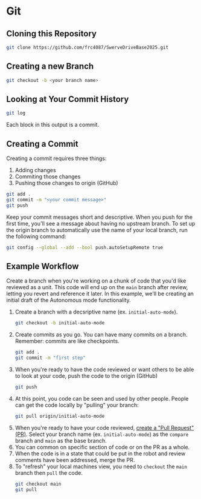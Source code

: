 # Git 
## Cloning this Repository
```bash
git clone https://github.com/frc4087/SwerveDriveBase2025.git
```

## Creating a new Branch
```bash
git checkout -b <your branch name>
```

## Looking at Your Commit History
```bash
git log
```
Each block in this output is a commit.

## Creating a Commit
Creating a commit requires three things:
1. Adding changes
2. Commiting those changes
3. Pushing those changes to origin (GitHub)
```bash
git add . 
git commit -m "<your commit message>"
git push
```
Keep your commit messages short and descriptive. When you push for the first time,
you'll see a message about having no upstream branch. To set up the origin branch
to automatically use the name of your local branch, run the following command:
```bash
git config --global --add --bool push.autoSetupRemote true
```

## Example Workflow
Create a branch when you're working on a chunk of code that you'd like reviewed as a unit.
This code will end up on the `main` branch after review, letting you revert and reference it
later. In this example, we'll be creating an initial draft of the Autonomous mode functionality.

1. Create a branch with a decsriptive name (ex. `initial-auto-mode`).
    ```bash
    git checkout -b initial-auto-mode
    ```
2. Create commits as you go. You can have many commits on a branch. Remember: commits are like checkpoints.
    ```bash
    git add .
    git commit -m "first step"
    ```
3. When you're ready to have the code reviewed or want others to be able to look at your code, push the code to the origin (GitHub)
    ```bash
    git push
    ```
4. At this point, you code can be seen and used by other people. People can get the code locally by "pulling" your branch:
    ```bash
    git pull origin/initial-auto-mode
    ```
5. When you're ready to have your code reviewed, [create a "Pull Request" (PR)](https://github.com/frc4087/SwerveDriveBase2025/compare). Select your branch name (ex. `initial-auto-mode`) as the `compare` branch and `main` as the base branch. 
6. You can common on specific section of code or on the PR as a whole.
7. When the code is in a state that could be put in the robot and review comments have been addressed, merge the PR.
8. To "refresh" your local machines view, you need to `checkout` the `main` branch then `pull` the code.
    ```bash
    git checkout main
    git pull
    ```